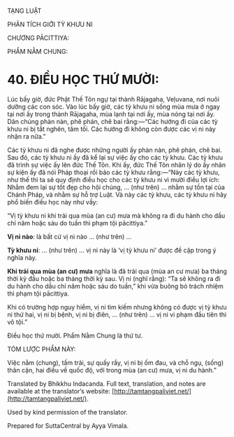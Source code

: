  

TẠNG LUẬT

PHÂN TÍCH GIỚI TỲ KHƯU NI

CHƯƠNG PĀCITTIYA:

PHẨM NẰM CHUNG:

# 40\. ĐIỀU HỌC THỨ MƯỜI:

Lúc bấy giờ, đức Phật Thế Tôn ngự tại thành Rājagaha, Veḷuvana, nơi nuôi dưỡng các con sóc. Vào lúc bấy giờ, các tỳ khưu ni sống mùa mưa ở ngay tại nơi ấy trong thành Rājagaha, mùa lạnh tại nơi ấy, mùa nóng tại nơi ấy. Dân chúng phàn nàn, phê phán, chê bai rằng:—“Các hướng đi của các tỳ khưu ni bị tắt nghẽn, tăm tối. Các hướng đi không còn được các vị ni này nhận ra nữa.”

Các tỳ khưu ni đã nghe được những người ấy phàn nàn, phê phán, chê bai. Sau đó, các tỳ khưu ni ấy đã kể lại sự việc ấy cho các tỳ khưu. Các tỳ khưu đã trình sự việc ấy lên đức Thế Tôn. Khi ấy, đức Thế Tôn nhân lý do ấy nhân sự kiện ấy đã nói Pháp thoại rồi bảo các tỳ khưu rằng:—“Này các tỳ khưu, như thế thì ta sẽ quy định điều học cho các tỳ khưu ni vì mười điều lợi ích: Nhằm đem lại sự tốt đẹp cho hội chúng, … (như trên) … nhằm sự tồn tại của Chánh Pháp, và nhằm sự hỗ trợ Luật. Và này các tỳ khưu, các tỳ khưu ni hãy phổ biến điều học này như vầy:

“Vị tỳ khưu ni khi trải qua mùa (an cư) mưa mà không ra đi du hành cho dầu chỉ năm hoặc sáu do tuần thì phạm tội pācittiya.”

**Vị ni nào**: là bất cứ vị ni nào … (như trên) …

**Tỳ khưu ni**: … (như trên) … vị ni này là ‘vị tỳ khưu ni’ được đề cập trong ý nghĩa này.

**Khi trải qua mùa (an cư) mưa** nghĩa là đã trải qua (mùa an cư mưa) ba tháng thời kỳ đầu hoặc ba tháng thời kỳ sau. Vị ni (nghĩ rằng): “Ta sẽ không ra đi du hành cho dầu chỉ năm hoặc sáu do tuần,” khi vừa buông bỏ trách nhiệm thì phạm tội pācittiya.

Khi có trường hợp nguy hiểm, vị ni tìm kiếm nhưng không có được vị tỳ khưu ni thứ hai, vị ni bị bệnh, vị ni bị điên, … (như trên) … vị ni vi phạm đầu tiên thì vô tội.”

Điều học thứ mười. Phẩm Nằm Chung là thứ tư.

TÓM LƯỢC PHẨM NÀY:

Việc nằm (chung), tấm trải, sự quấy rầy, vị ni bị ốm đau, và chỗ ngụ, (sống) thân cận, hai điều về quốc độ, với trong mùa (an cư) mưa, vị ni du hành.”

Translated by Bhikkhu Indacanda. Full text, translation, and notes are available at the translator’s website: [http://tamtangpaliviet.net/](http://tamtangpaliviet.net/).

Used by kind permission of the translator.

Prepared for SuttaCentral by Ayya Vimala.